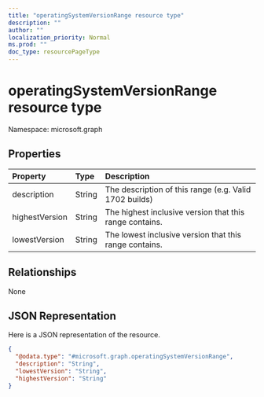 ```yaml
---
title: "operatingSystemVersionRange resource type"
description: ""
author: ""
localization_priority: Normal
ms.prod: ""
doc_type: resourcePageType
---
```


# operatingSystemVersionRange resource type


Namespace: microsoft.graph



## Properties
|Property|Type|Description|
|:---|:---|:---|
|description|String|The description of this range (e.g. Valid 1702 builds)|
|highestVersion|String|The highest inclusive version that this range contains.|
|lowestVersion|String|The lowest inclusive version that this range contains.|

## Relationships
None

## JSON Representation
Here is a JSON representation of the resource.
<!-- {
  "blockType": "resource",
  "@odata.type": "microsoft.graph.operatingSystemVersionRange"
}
-->
``` json
{
  "@odata.type": "#microsoft.graph.operatingSystemVersionRange",
  "description": "String",
  "lowestVersion": "String",
  "highestVersion": "String"
}
```

